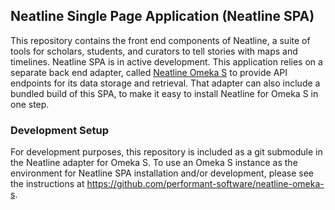 ## Neatline Single Page Application (Neatline SPA)

This repository contains the front end components of Neatline, a suite of tools for scholars, students, and curators to tell stories with maps and timelines. Neatline SPA is in active development. This application relies on a separate back end adapter, called [Neatline Omeka S](https://github.com/performant-software/neatline-omeka-s) to provide API endpoints for its data storage and retrieval. That adapter can also include a bundled build of this SPA, to make it easy to install Neatline for Omeka S in one step.

### Development Setup
For development purposes, this repository is included as a git submodule in the Neatline adapter for Omeka S. To use an Omeka S instance as the environment for Neatline SPA installation and/or development, please see the instructions at https://github.com/performant-software/neatline-omeka-s.
